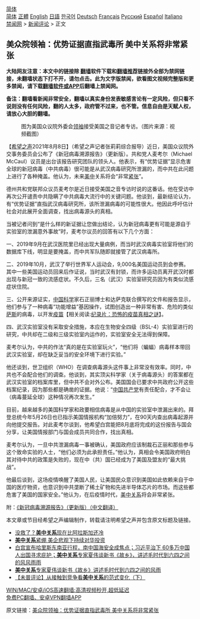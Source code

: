  <!-- 面包屑导航 --> <div class="breadcrumb"><!-- GTranslate: https://gtranslate.io/ -->  <div class="switcher notranslate">  <div class="selected">  <a href="#" onclick="return false;"> 简体</a>  </div>  <div class="option">  <a href="https://www.bannedbook.org" onclick="doGTranslate('zh-CN|zh-CN');jQuery('div.switcher div.selected a').html(jQuery(this).html());return false;" title="简体中文" class="nturl selected"> 简体</a>  <a href="https://www.bannedbook.org/zh-tw/" onclick="doGTranslate('zh-CN|zh-TW');jQuery('div.switcher div.selected a').html(jQuery(this).html());return false;" title="繁體中文" class="nturl"> 正體</a>  <a href="https://www.bannedbook.org/en/" onclick="doGTranslate('zh-CN|en');jQuery('div.switcher div.selected a').html(jQuery(this).html());return false;" title="English" class="nturl"> English</a>  <a href="https://www.bannedbook.org/ja/" onclick="doGTranslate('zh-CN|ja');jQuery('div.switcher div.selected a').html(jQuery(this).html());return false;" title="日本語" class="nturl"> 日語</a>  <a href="https://www.bannedbook.org/ko/" onclick="doGTranslate('zh-CN|ko');jQuery('div.switcher div.selected a').html(jQuery(this).html());return false;" title="한국어" class="nturl"> 한국어</a>  <a href="https://www.bannedbook.org/de/" onclick="doGTranslate('zh-CN|de');jQuery('div.switcher div.selected a').html(jQuery(this).html());return false;" title="Deutsch" class="nturl"> Deutsch</a>  <a href="https://www.bannedbook.org/fr/" onclick="doGTranslate('zh-CN|fr');jQuery('div.switcher div.selected a').html(jQuery(this).html());return false;" title="Français" class="nturl"> Français</a>  <a href="https://www.bannedbook.org/ru/" onclick="doGTranslate('zh-CN|ru');jQuery('div.switcher div.selected a').html(jQuery(this).html());return false;" title="Русский" class="nturl"> Русский</a>  <a href="https://www.bannedbook.org/es/" onclick="doGTranslate('zh-CN|es');jQuery('div.switcher div.selected a').html(jQuery(this).html());return false;" title="Español" class="nturl"> Español</a>  <a href="https://www.bannedbook.org/it/" onclick="doGTranslate('zh-CN|it');jQuery('div.switcher div.selected a').html(jQuery(this).html());return false;" title="Italiano" class="nturl"> Italiano</a>  </div>  </div>      <div class='breadcrumb-sub'><!-- Breadcrumb NavXT 6.3.0 --> <a href="https://www.bannedbook.org/" class="home">禁闻网</a> &gt; <a href="https://www.bannedbook.org/bnews/comments/" class="category">新闻评论</a> &gt; 正文</div></div><h2>美众院领袖：优势证据直指武毒所 美中关系将非常紧张</h2> <p class="notice"><b>大陆网友注意：本文中的链接除 <a href="https://github.com/bannedbook/fanqiang" >翻墙</a>软件下载和<a href="https://github.com/killgcd/justmysocks/blob/master/README.md">翻墙推荐</a>链接外全部为禁网链接，未翻墙状态下打不开，请勿点击。此为文字版禁闻，欲看图文视频完整版和更多禁闻，请下载<a href="https://github.com/bannedbook/fanqiang">翻墙软件或APP</a>后翻墙上禁闻网。</p><p>备注：翻墙看新闻非常安全，翻墙以真实身份发表敏感言论有一定风险，但只看不说则没有任何风险，翻的人太多，政府管不过来，也不管。信息自由是天赋人权，请放心大胆的翻墙。</b></p>  <div class="entry"> <figure><figcaption>图为美国众议院外委会<a href="https://www.bannedbook.org/bnews/tag/%E9%A2%86%E8%A2%96/" class="st_tag internal_tag" rel="tag" title="标签 领袖 下的日志">领袖</a>接受美国之音记者专访。（图片来源：视频截图）</figcaption></figure> <p>【<span class='wp_keywordlink_affiliate'><a href="https://www.soundofhope.org" title="希望之声" target="_blank">希望之声</a></span>2021年8月8日】（希望之声记者张莉莉综合报导）近日，美国众议院外交事务委员会公布了《新冠病毒溯源报告》（更新版）。共和党人麦考尔（Michael McCaul）议员是出台该报告研究团队的领头人。他表示，有“优势证据”显示危害全球的新冠病毒（中共病毒）很可能是从武汉病毒研究所泄漏的，而中共在此问题上进行了各种掩盖。他认为，未来<a href="https://www.bannedbook.org/bnews/tag/%e7%be%8e%e4%b8%ad/" class="st_tag internal_tag" rel="tag" title="标签 美中 下的日志">美中</a>关系将会“非常<a href="https://www.bannedbook.org/bnews/tag/%E7%B4%A7%E5%BC%A0/" class="st_tag internal_tag" rel="tag" title="标签 紧张 下的日志">紧张</a>”。</p> <p>德州共和党联邦众议员麦考尔是近日接受美国之音专访时说的这番话。他在受访中再次公开谴责中共隐瞒了中共病毒大流行中的关键问题。他谈到，最新结论认为，有“优势证据”直指武汉病毒研究所，该所泄漏病毒的可能性很大。他因此呼吁估计社会对此展开全面调查，找出病毒源头的真相。</p> <p>当被记者问到“是什么样的新证据让您做出结论，认为新冠病毒更有可能是源自于实验室的泄漏意外事故”时，麦考尔议员的回答有以下几个方面：</p> <p>一、2019年9月在武汉医院里已经出现大量病例，而当时武汉病毒实验室将他们的数据库下线，明显是要掩盖，而中共军队随即就接管了武汉病毒所。</p>  <p>二、2019年10月，武汉了举行世界军人运动会，9,000名美国运动员到会参赛。其中一些美国运动员回来后作证说，当时武汉有封锁，而许多运动员离开武汉时都出现与新冠一致的流感症状。不久后，三名（武汉）实验室研究员因为有类似流感症状住院。</p> <p>三、公开来源证实，<span class='wp_keywordlink_affiliate'><a href="https://www.bannedbook.org/" title="中国" target="_blank">中国</a></span><span class='wp_keywordlink'><a href="https://www.bannedbook.org/forum11/topic309.html" title="禁片：“科学”的棍子" target="_blank">科学</a></span>家石正丽博士和达萨克联合撰写的文件和报告显示，他们参与了一种病毒“功能增益”基因操作，试图创造出一种非常有害、危险的类似<span class='wp_keywordlink'><a href="https://www.bannedbook.org/forum5/topic42.html" title="萨斯、诚信与自救" target="_blank">萨斯</a></span>的病毒，以开发<span class='wp_keywordlink'><a href="https://www.bannedbook.org/bnews/tculture/20160630/551027.html" title="疫苗" target="_blank">疫苗</a></span>【相关阅读:<a href='https://www.bannedbook.org/bnews/topimagenews/20180408/925060.html' target='_blank'>纪录片：恐怖的疫苗真相之谜</a>】。</p> <p>四、武汉实验室没有采取安全措施，本应在生物安全四级（BSL-4）实验室进行的研究，中共却在二级和三级实验室内运作的，实验室安全无法得到保障。</p> <p>麦考尔认为，中共的作法“真的是在实验室玩火”，“他们将（蝙蝠）病毒样本带回武汉实验室，却在缺乏妥当的安全环境下进行实验。”</p>  <p>他还谈到，世卫组织（WHO）在调查病毒源头这件事上非常没有效率。同时，中共也不会配合他们的调查。他谈到，其实顶尖科学家（关于病毒源头）的答案都在武汉实验室的档案库里，但中共不会对外公布。美国国会已要求中共政府公开这些档案纪录，因为那些都是确凿的证据。他说：“<a href="https://www.bannedbook.org/bnews/tag/%e4%b8%ad%e5%9b%bd%e5%85%b1%e4%ba%a7%e5%85%9a/" class="st_tag internal_tag" rel="tag" title="标签 中国共产党 下的日志">中国共产党</a>有责任配合，才不会让（病毒蔓延全球）这种情况再次发生。”</p> <p>目前，越来越多的美国科学家和政要相信病毒是从中国的实验室中泄漏出来的。拜登总统今年5月26日也已指示美国情报机构“加倍努力”，在90天内查出病毒起源并向他提交报告。对此麦考尔谈到，他希望白宫能把8月底将完成的这份报告与国会分享，让美国情报部门与国会成员共同合作，找出真相。</p> <p>麦考尔认为，一旦中共泄漏病毒一事被确认，美国政府应该制裁石正丽和那些参与这个致命实验的人士，“他们必须为此承担责任。”他认为，真相会令美国政府明白其对待中共的政策是失败的，现在中（共）国已经成为了美国及盟友的“最大挑战”。</p> <p>他最后谈到，这场疫情唤醒了美国人民，让美国民众意识到美国如此依赖来自于中国的医疗物资，也意识到中共垄断了稀土矿物和先进半导体芯片的市场。而这些都危害了美国的国家安全。”他认为，在后疫情时代，<a href="https://www.bannedbook.org/bnews/tag/%e7%be%8e%e4%b8%ad%e5%85%b3%e7%b3%bb/" class="st_tag internal_tag" rel="tag" title="标签 美中关系 下的日志">美中关系</a>将会非常紧张。</p>  <p>附：<a href="https://docs.voanews.eu/zh-CN/2021/08/07/72135fef-0add-4ab0-adcc-f71b9ddabe24.pdf">《新冠病毒溯源报告》（更新版）（中文翻译）</a></p> <p>本文章或节目经希望之声编辑制作，转载请注明希望之声并包含原文标题及链接。 </p> <ul class='op-related-articles' title='相关阅读'> <li><a href='https://www.bannedbook.org/bnews/comments/20210807/1602123.html' target='_blank'>没救了？<b>美中关系</b>现在比阿拉斯加还冷</a></li> <li><a href='https://www.bannedbook.org/bnews/ssgc/20210806/1601101.html' target='_blank'><b>美中关系</b>紧绷 美企悲观下持续对华投资</a></li> <li><a href='https://www.bannedbook.org/bnews/worldnews/usa/20210805/1600484.html' target='_blank'>白宫宣布哈里斯东南亚行程，南中国海安全成焦点；习近平治下&#160;60多万中国人出国寻求庇护；<b>美中关系</b>专家夏伟谈新书《故乡》，讲述毛时代到六四之间的风风雨雨</a></li> <li><a href='https://www.bannedbook.org/bnews/headline/20210805/1600463.html' target='_blank'><b>美中关系</b>专家夏伟谈新书《故乡》讲述毛时代到六四之间的风雨</a></li> <li><a href='https://www.bannedbook.org/bnews/comments/20210804/1600272.html' target='_blank'>【未普评论】从接触到竞争看<b>美中关系</b>的范式变化（下）</a></li> </ul> <p class="texttj"> <a href="https://github.com/bannedbook/fanqiang/wiki/V2ray%E6%9C%BA%E5%9C%BA" target="_blank">WIN/MAC/安卓/iOS高速翻墙:高清视频秒开,超低延迟</a><br/> <a href="https://github.com/bannedbook/fanqiang/wiki/%E7%A6%81%E9%97%BB%E7%BD%91%E5%AE%89%E5%8D%93%E7%BF%BB%E5%A2%99%E6%96%B0%E9%97%BBAPP" target="_blank">免费PC翻墙、安卓VPN翻墙APP</a></p><p>原文链接：<a class="src_link"  href="https://www.soundofhope.org/post/533531" target="_blank">美众院领袖：优势证据直指武毒所 美中关系将非常紧张</a></p> <a name='sharetosocial'></a>  <div style="margin-bottom:5px;padding-bottom:5px;clear:both"> <div id="archive-pix-1" class="banner-ads"> <!-- AuctionX Display platform tag START --> <div id="26318x728x90x621x_ADSLOT2" clicktrack="%%CLICK_URL_ESC%%"></div> <!-- AuctionX Display platform tag END --> </div> <div id="archive-pix-2" class="banner-ads"> <!-- AuctionX Display platform tag START --> <div id="26315x300x250x621x_ADSLOT2" clicktrack="%%CLICK_URL_ESC%%"></div> <!-- AuctionX Display platform tag END --> </div> </div>  <div id="archive-pix-1" class="banner-ads"> <!-- AuctionX Display platform tag START --> <div id="26318x728x90x621x_ADSLOT3" clicktrack="%%CLICK_URL_ESC%%"></div> <!-- AuctionX Display platform tag END --> </div> </div><!--END ENTRY--> 